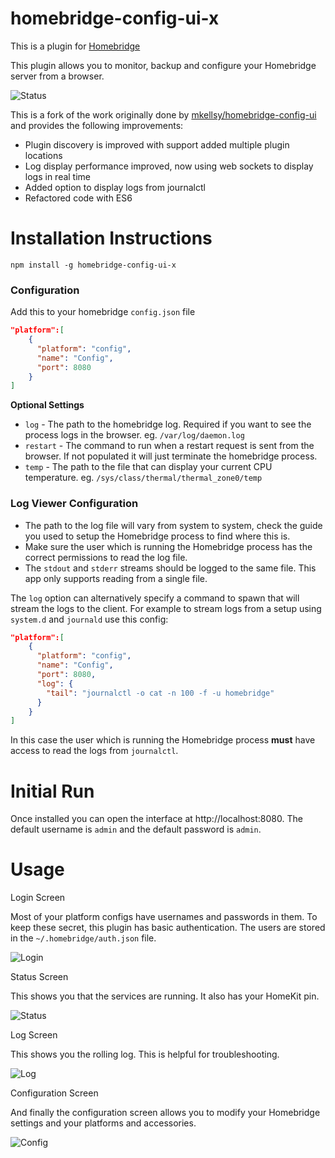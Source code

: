 # homebridge-config-ui-x

This is a plugin for [Homebridge](https://github.com/nfarina/homebridge)

This plugin allows you to monitor, backup and configure your Homebridge server from a browser.

![Status](status.png)

This is a fork of the work originally done by [mkellsy/homebridge-config-ui](https://github.com/mkellsy/homebridge-config-ui) and provides the following improvements:

* Plugin discovery is improved with support added multiple plugin locations
* Log display performance improved, now using web sockets to display logs in real time
* Added option to display logs from journalctl
* Refactored code with ES6

# Installation Instructions

```
npm install -g homebridge-config-ui-x
```

### Configuration

Add this to your homebridge `config.json` file

```json
"platform":[
    {
      "platform": "config",
      "name": "Config",
      "port": 8080
    }
]
```

**Optional Settings**

* `log` - The path to the homebridge log. Required if you want to see the process logs in the browser. eg. `/var/log/daemon.log`
* `restart` - The command to run when a restart request is sent from the browser. If not populated it will just terminate the homebridge process.
* `temp` - The path to the file that can display your current CPU temperature. eg. `/sys/class/thermal/thermal_zone0/temp`

### Log Viewer Configuration

* The path to the log file will vary from system to system, check the guide you used to setup the Homebridge process to find where this is.
* Make sure the user which is running the Homebridge process has the correct permissions to read the log file.
* The `stdout` and `stderr` streams should be logged to the same file. This app only supports reading from a single file.

The `log` option can alternatively specify a command to spawn that will stream the logs to the client. For example to stream logs from a setup using `system.d` and `journald` use this config:

```json
"platform":[
    {
      "platform": "config",
      "name": "Config",
      "port": 8080,
      "log": {
        "tail": "journalctl -o cat -n 100 -f -u homebridge"
      }
    }
]
```

In this case the user which is running the Homebridge process **must** have access to read the logs from `journalctl`.

# Initial Run

Once installed you can open the interface at http://localhost:8080. The default username is `admin` and the default password is `admin`.

# Usage

Login Screen

Most of your platform configs have usernames and passwords in them. To keep these secret, this plugin has basic authentication. The users are stored in the `~/.homebridge/auth.json` file.

![Login](login.png)

Status Screen

This shows you that the services are running. It also has your HomeKit pin.

![Status](status.png)

Log Screen

This shows you the rolling log. This is helpful for troubleshooting.

![Log](log.png)

Configuration Screen

And finally the configuration screen allows you to modify your Homebridge settings and your platforms and accessories.

![Config](config.png)
